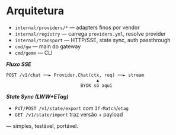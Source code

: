 
# Arquitetura

* `internal/providers/*` — adapters finos por vendor
* `internal/registry` — carrega `providers.yml`, resolve provider
* `internal/transport` — HTTP/SSE, state sync, auth passthrough
* `cmd/gw` — main do gateway
* `cmd/gemx` — CLI

***Fluxo SSE***

```plaintext
POST /v1/chat ──► Provider.Chat(ctx, req) ──► stream
                                  ▲
                            BYOK só aqui
```

***State Sync (LWW+ETag)***

* `PUT/POST /v1/state/export` com `If-Match`/`etag`
* `GET /v1/state/import` traz versão + payload

— simples, testável, portável.
